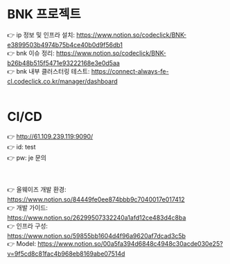 # BNK 프로젝트
👉 ip 정보 및 인프라 설치: https://www.notion.so/codeclick/BNK-e3899503b4974b75b4ce40b0d9f56db1 <br>
👉 bnk 이슈 정리: https://www.notion.so/codeclick/BNK-b26b48b515f5471e93222168e3e0d5aa <br>
👉 bnk 내부 클러스터링 테스트: https://connect-always-fe-cl.codeclick.co.kr/manager/dashboard <br>
<br>
# CI/CD
👉 http://61.109.239.119:9090/ <br>
👉 id: test <br>
👉 pw: je 문의


<br> <br>
👉 올웨이즈 개발 환경: https://www.notion.so/84449fe0ee874bbb9c7040017e017412 <br>
👉 개발 가이드: https://www.notion.so/26299507332240a1afd12ce483d4c8ba <br>
👉 인프라 구성: https://www.notion.so/59855bb1604d4f96a9620af7dcad3c5b <br>
👉 Model: https://www.notion.so/00a5fa394d6848c4948c30acde030e25?v=9f5cd8c81fac4b968eb8169abe07514d

